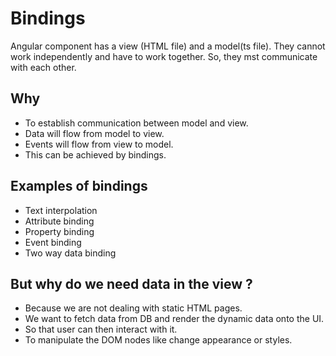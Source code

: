 # Bindings

Angular component has a view (HTML file) and a model(ts file). They cannot work independently and have to work together. So, they mst communicate with each other.

## Why

- To establish communication between model and view.
- Data will flow from model to view.
- Events will flow from view to model.
- This can be achieved by bindings.


## Examples of bindings

- Text interpolation
- Attribute binding
- Property binding
- Event binding
- Two way data binding

## But why do we need data in the view ?

- Because we are not dealing with static HTML pages.
- We want to fetch data from DB and render the dynamic data onto the UI.
- So that user can then interact with it.
- To manipulate the DOM nodes like change appearance or styles.
